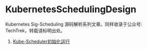 # KubernetesSchedulingDesign
Kubernetes Sig-Scheduling 源码解析系列文章。同样收录于公众号: TechTrek，转载请标明出处。

1. [Kube-Scheduler初始化运行](https://github.com/kerthcet/KubernetesSchedulingDesign/blob/main/RunCommand.md)